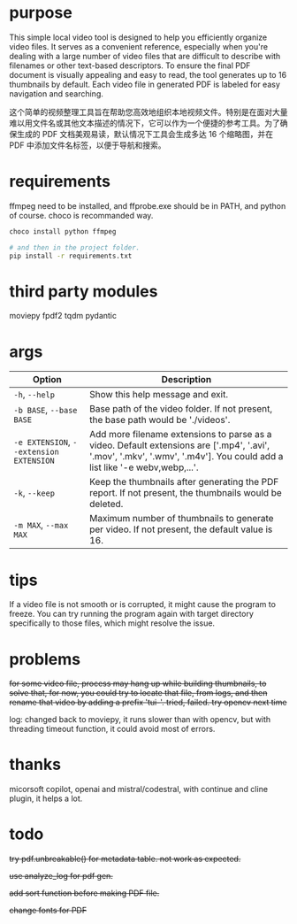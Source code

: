 # purpose

This simple local video tool is designed to help you efficiently organize video files. It serves as a convenient reference, especially when you're dealing with a large number of video files that are difficult to describe with filenames or other text-based descriptors. To ensure the final PDF document is visually appealing and easy to read, the tool generates up to 16 thumbnails by default. Each video file in generated PDF is labeled for easy navigation and searching.

这个简单的视频整理工具旨在帮助您高效地组织本地视频文件。特别是在面对大量难以用文件名或其他文本描述的情况下，它可以作为一个便捷的参考工具。为了确保生成的 PDF 文档美观易读，默认情况下工具会生成多达 16 个缩略图，并在 PDF 中添加文件名标签，以便于导航和搜索。

# requirements

ffmpeg need to be installed, and ffprobe.exe should be in PATH, and python of course. choco is recommanded way.
```sh
choco install python ffmpeg

# and then in the project folder.
pip install -r requirements.txt
```

# third party modules

moviepy fpdf2 tqdm pydantic

# args

| Option | Description  |
| ------ | ------------ |
| `-h`, `--help` | Show this help message and exit.  |
| `-b BASE`, `--base BASE` | Base path of the video folder. If not present, the base path would be './videos'.   |
| `-e EXTENSION`, `--extension EXTENSION` | Add more filename extensions to parse as a video. Default extensions are ['.mp4', '.avi', '.mov', '.mkv', '.wmv', '.m4v']. You could add a list like '-e webv,webp,...'. |
| `-k`, `--keep` | Keep the thumbnails after generating the PDF report. If not present, the thumbnails would be deleted. |
| `-m MAX`, `--max MAX` | Maximum number of thumbnails to generate per video. If not present, the default value is 16.   |

# tips

If a video file is not smooth or is corrupted, it might cause the program to freeze. You can try running the program again with target directory specifically to those files, which might resolve the issue.

# problems

~~for some video file, process may hang up while building thumbnails, to solve that, for now, you could try to locate that file, from logs, and then rename that video by adding a prefix 'tui-'. tried, failed. try opencv next time~~

log: changed back to moviepy, it runs slower than with opencv, but with threading timeout function, it could avoid most of errors.

# thanks

micorsoft copilot, openai and mistral/codestral, with continue and cline plugin, it helps a lot.

# todo

~~try pdf.unbreakable() for metadata table. not work as expected.~~

~~use analyze_log for pdf gen.~~

~~add sort function before making PDF file.~~

~~change fonts for PDF~~
